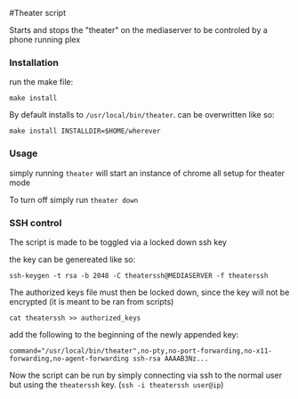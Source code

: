 #Theater script

Starts and stops the "theater" on the mediaserver to be controled by a phone running plex

### Installation

run the make file:

`make install`

By default installs to `/usr/local/bin/theater`. can be overwritten like so:

`make install INSTALLDIR=$HOME/wherever`

### Usage

simply running `theater` will start an instance of chrome all setup for theater mode

To turn off simply run `theater down`

### SSH control

The script is made to be toggled via a locked down ssh key

the key can be genereated like so: 

`ssh-keygen -t rsa -b 2048 -C theaterssh@MEDIASERVER -f theaterssh`

The authorized keys file must then be locked down, since the key will not be encrypted (it is meant to be ran from scripts)

`cat theaterssh >> authorized_keys`

add the following to the beginning of the newly appended key:

`command="/usr/local/bin/theater",no-pty,no-port-forwarding,no-x11-forwarding,no-agent-forwarding ssh-rsa AAAAB3Nz...`

Now the script can be run by simply connecting via ssh to the normal user but using the `theaterssh` key. (`ssh -i theaterssh user@ip`)
